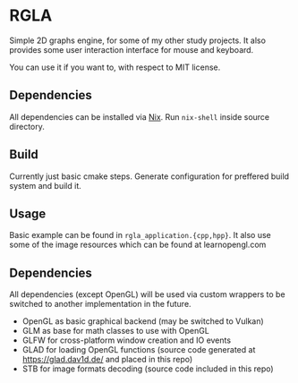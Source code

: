 # RGLA

Simple 2D graphs engine, for some of my other study projects.
It also provides some user interaction interface for mouse and keyboard.

You can use it if you want to, with respect to MIT license.

## Dependencies

All dependencies can be installed via [Nix](https://nixos.wiki/wiki/Nix).
Run `nix-shell` inside source directory.

## Build

Currently just basic cmake steps. Generate configuration for preffered build system and build it.

## Usage

Basic example can be found in `rgla_application.{cpp,hpp}`.
It also use some of the image resources which can be found at learnopengl.com

## Dependencies

All dependencies (except OpenGL) will be used via custom wrappers to be switched to another implementation in the future.

* OpenGL as basic graphical backend (may be switched to Vulkan)
* GLM as base for math classes to use with OpenGL
* GLFW for cross-platform window creation and IO events
* GLAD for loading OpenGL functions (source code generated at https://glad.dav1d.de/ and placed in this repo)
* STB for image formats decoding (source code included in this repo)
